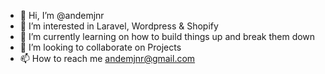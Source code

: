 - 👋 Hi, I’m @andemjnr
- 👀 I’m interested in Laravel, Wordpress & Shopify 
- 🌱 I’m currently learning on how to build things up and break them down
- 💞️ I’m looking to collaborate on Projects
- 📫 How to reach me andemjnr@gmail.com

<!---
andemjnr/andemjnr is a ✨ special ✨ repository because its `README.md` (this file) appears on your GitHub profile.
You can click the Preview link to take a look at your changes.
--->
